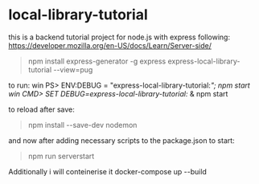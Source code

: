 # local-library-tutorial
this is a backend tutorial project for node.js with express following: 
https://developer.mozilla.org/en-US/docs/Learn/Server-side/

> npm install express-generator -g
> express express-local-library-tutorial --view=pug

to run:
win PS> ENV:DEBUG = "express-local-library-tutorial:*"; npm start
win CMD> SET DEBUG=express-local-library-tutorial:* & npm start

to reload after save:
> npm install --save-dev nodemon

and now after adding necessary scripts to the package.json 
to start:
> npm run serverstart



Additionally i will conteinerise it 
docker-compose up --build